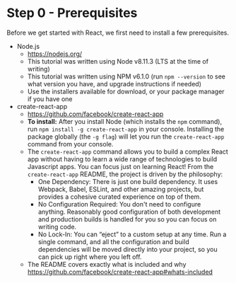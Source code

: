 # Step 0 - Prerequisites

Before we get started with React, we first need to install a few prerequisites.

- Node.js
  - https://nodejs.org/
  - This tutorial was written using Node v8.11.3 (LTS at the time of writing)
  - This tutorial was written using NPM v6.1.0 (run `npm --version` to see what version you have, and upgrade instructions if needed)
  - Use the installers available for download, or your package manager if you have one
- create-react-app
  - https://github.com/facebook/create-react-app
  - **To install:** After you install Node (which installs the `npm` command), run `npm install -g create-react-app` in your console. Installing the package globally (the `-g flag`) will let you run the `create-react-app` command from your console.
  - The `create-react-app` command allows you to build a complex React app without having to learn a wide range of technologies to build Javascript apps. You can focus just on learning React! From the `create-react-app` README, the project is driven by the philosophy:
    - One Dependency: There is just one build dependency. It uses Webpack, Babel, ESLint, and other amazing projects, but provides a cohesive curated experience on top of them.
    - No Configuration Required: You don't need to configure anything. Reasonably good configuration of both development and production builds is handled for you so you can focus on writing code.
    - No Lock-In: You can “eject” to a custom setup at any time. Run a single command, and all the configuration and build dependencies will be moved directly into your project, so you can pick up right where you left off.
  - The README covers exactly what is included and why https://github.com/facebook/create-react-app#whats-included
